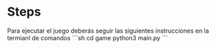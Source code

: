 # Steps

Para ejecutar el juego deberás seguir las siguientes instrucciones en la termianl de comandos
´´´sh
cd game
python3 main.py
´´´

